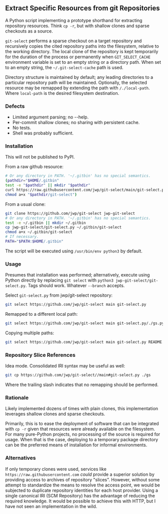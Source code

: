 ## Extract Specific Resources from git Repositories

A Python script implementing a prototype shorthand for extracting repository resources.
Think `cp -r`, but with shallow clones and sparse checkouts as a source.

`git-select` performs a sparse checkout on a target repository and recursively copies the
cited repository paths into the filesystem, relative to the working directory.
The local clone of the repository is kept temporarily for the duration of the process
or permanently when `GIT_SELECT_CACHE` environment variable is set to an empty string or a directory
path. When set to an empty string, the `~/.git-select-cache` path is used.

Directory structure is maintained by default; any leading directories to a particular repository
path will be maintained. Optionally, the selected resource may be remapped by
extending the path with `/./local-path`. Where `local-path` is the desired filesystem destination.

### Defects

- Limited argument parsing; no --help.
- Per-commit shallow clones; no sharing with persistent cache.
- No tests.
- Shell was probably sufficient.

### Installation

This will not be published to PyPI.

From a raw github resource:

```bash
# Or any directory in PATH. '~/.gitbin' has no special semantics.
(pathdir="$HOME/.gitbin"
test -e "$pathdir" || mkdir "$pathdir"
curl https://raw.githubusercontent.com/jwp/git-select/main/git-select.py >"$pathdir/git-select"
chmod a+x "$pathdir/git-select")
```

From a usual clone:

```bash
git clone https://github.com/jwp/git-select jwp-git-select
# Or any directory in PATH. '~/.gitbin' has no special semantics.
test -e ~/.gitbin || mkdir ~/.gitbin
cp jwp-git-select/git-select.py ~/.gitbin/git-select
chmod a+x ~/.gitbin/git-select
# If necessary.
PATH="$PATH:$HOME/.gitbin"
```

The script will be executed using `/usr/bin/env python3` by default.

### Usage

Presumes that installation was performed; alternatively, execute using Python
directly by replacing `git select` with `python3 jwp-git-select/git-select.py`.
Tags should work. Whatever `--branch` accepts.

Select `git-select.py` from jwp/git-select repository:

```bash
git select https://github.com/jwp/git-select main git-select.py
```

Remapped to a different local path:

```bash
git select https://github.com/jwp/git-select main git-select.py/./gs.py
```

Copying multiple paths:

```bash
git select https://github.com/jwp/git-select main git-select.py README.md
```

### Repository Slice References

Idea mode. Consolidated IRI syntax may be useful as well:

```bash
git cp https://github.com/jwp/git-select//main#git-select.py ./gs
```

Where the trailing slash indicates that no remapping should be performed.

### Rationale

Likely implemented dozens of times with plain clones,
this implementation leverages shallow clones and sparse checkouts.

Primarily, this is to ease the deployment of software that can be integrated with `cp -r` given
that resources were already available on the filesystem. For many pure-Python projects, no
processing of the source is required for usage. When that is the case, deploying to a temporary
package directory can be the preferred means of installation for informal environments.

### Alternatives

If only temporary clones were used,
services like `https://raw.githubusercontent.com` *could* provide a superior solution by providing
access to archives of repository "slices". However, without some attempt to standardize the means to
resolve the access point, we would be subjected to duplicate repository identities for each
host provider. Using a single canonical IRI (SCM Repository) has the advantage of reducing the
required knowledge. It would be possible to achieve this with HTTP, but I have not seen an
implementation in the wild.
